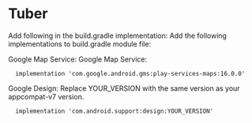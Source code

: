 # Tuber

 
  Add following in the build.gradle implementation:		 Add the following implementations to build.gradle module file:

 
  Google Map Service:		 Google Map Service:

      implementation 'com.google.android.gms:play-services-maps:16.0.0'

  Google Design:
 Replace YOUR_VERSION with the same version as your appcompat-v7 version.

      implementation 'com.android.support:design:YOUR_VERSION'
